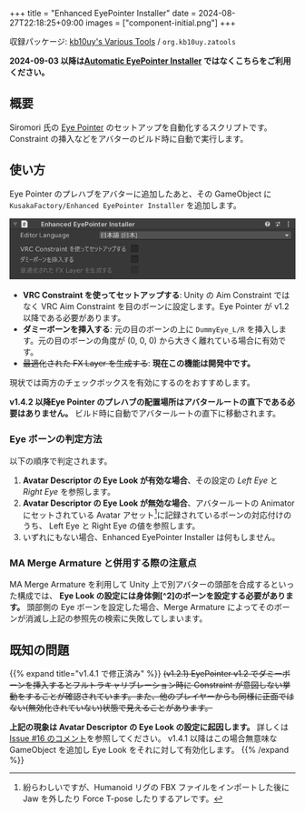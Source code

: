 +++
title = "Enhanced EyePointer Installer"
date = 2024-08-27T22:18:25+09:00
images = ["component-initial.png"]
+++

収録パッケージ: [kb10uy's Various Tools](https://github.com/kb10uy/kb10uy-zatools) / `org.kb10uy.zatools`

**2024-09-03 以降は[Automatic EyePointer Installer](https://github.com/kb10uy/eye-pointer-installer) ではなくこちらをご利用ください。**

## 概要

Siromori 氏の [Eye Pointer](https://booth.pm/ja/items/4742883) のセットアップを自動化するスクリプトです。
Constraint の挿入などをアバターのビルド時に自動で実行します。

## 使い方

Eye Pointer のプレハブをアバターに追加したあと、その GameObject に `KusakaFactory/Enhanced EyePointer Installer` を追加します。

![Component View](./component-initial.png?width=480px "コンポーネント追加直後の状態")

* **VRC Constraint を使ってセットアップする**: Unity の Aim Constraint ではなく VRC Aim Constraint を目のボーンに設定します。Eye Pointer が v1.2 以降である必要があります。
* **ダミーボーンを挿入する**: 元の目のボーンの上に `DummyEye_L/R` を挿入します。元の目のボーンの角度が (0, 0, 0) から大きく離れている場合に有効です。
* ~~最適化された FX Layer を生成する~~: **現在この機能は開発中です。**

現状では両方のチェックボックスを有効にするのをおすすめします。

**v1.4.2 以降Eye Pointer のプレハブの配置場所はアバタールートの直下である必要はありません。** ビルド時に自動でアバタールートの直下に移動されます。


### Eye ボーンの判定方法

以下の順序で判定されます。

1. **Avatar Descriptor の Eye Look が有効な場合**、その設定の *Left Eye* と *Right Eye* を参照します。
2. **Avatar Descriptor の Eye Look が無効な場合**、アバタールートの Animator にセットされている Avatar アセット[^1]に記録されているボーンの対応付けのうち、 Left Eye と Right Eye の値を参照します。
3. いずれにもない場合、Enhanced EyePointer Installer は何もしません。

[^1]: 紛らわしいですが、Humanoid リグの FBX ファイルをインポートした後に Jaw を外したり Force T-pose したりするアレです。

### MA Merge Armature と併用する際の注意点

MA Merge Armature を利用して Unity 上で別アバターの頭部を合成するといった構成では、 **Eye Look の設定には身体側[^2]のボーンを設定する必要があります。**
頭部側の Eye ボーンを設定した場合、Merge Armature によってそのボーンが消滅し上記の参照先の検索に失敗してしまいます。

## 既知の問題

{{% expand title="v1.4.1 で修正済み" %}}
~~(v1.2.1) EyePointer v1.2 でダミーボーンを挿入するとフルトラキャリブレーション時に Constraint が意図しない挙動をすることが確認されています。また、他のプレイヤーからも同様に正面ではない(無効化されていない)状態で見えることがあります。~~

**上記の現象は Avatar Descriptor の Eye Look の設定に起因します。**
詳しくは[Issue #16 のコメント](https://github.com/kb10uy/kb10uy-zatools/issues/16#issuecomment-2336783558)を参照してください。
v1.4.1 以降はこの場合無意味な GameObject を追加し Eye Look をそれに対して有効化します。
{{% /expand %}}

